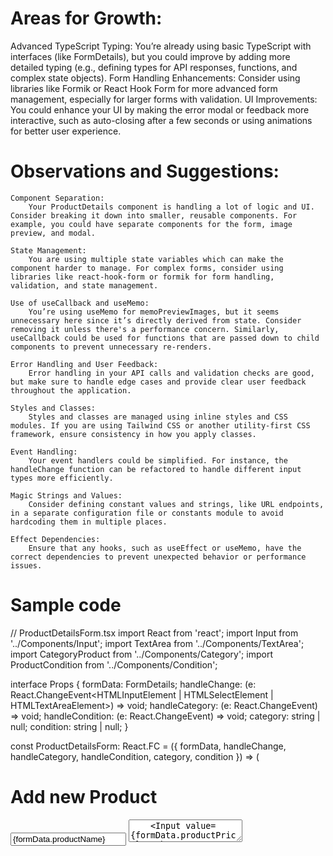 # Areas for Growth:
Advanced TypeScript Typing: You’re already using basic TypeScript with interfaces (like FormDetails), but you could improve by adding more detailed typing (e.g., defining types for API responses, functions, and complex state objects).
Form Handling Enhancements: Consider using libraries like Formik or React Hook Form for more advanced form management, especially for larger forms with validation.
UI Improvements: You could enhance your UI by making the error modal or feedback more interactive, such as auto-closing after a few seconds or using animations for better user experience.





# Observations and Suggestions:

    Component Separation:
        Your ProductDetails component is handling a lot of logic and UI. Consider breaking it down into smaller, reusable components. For example, you could have separate components for the form, image preview, and modal.

    State Management:
        You are using multiple state variables which can make the component harder to manage. For complex forms, consider using libraries like react-hook-form or formik for form handling, validation, and state management.

    Use of useCallback and useMemo:
        You’re using useMemo for memoPreviewImages, but it seems unnecessary here since it’s directly derived from state. Consider removing it unless there's a performance concern. Similarly, useCallback could be used for functions that are passed down to child components to prevent unnecessary re-renders.

    Error Handling and User Feedback:
        Error handling in your API calls and validation checks are good, but make sure to handle edge cases and provide clear user feedback throughout the application.

    Styles and Classes:
        Styles and classes are managed using inline styles and CSS modules. If you are using Tailwind CSS or another utility-first CSS framework, ensure consistency in how you apply classes.

    Event Handling:
        Your event handlers could be simplified. For instance, the handleChange function can be refactored to handle different input types more efficiently.

    Magic Strings and Values:
        Consider defining constant values and strings, like URL endpoints, in a separate configuration file or constants module to avoid hardcoding them in multiple places.

    Effect Dependencies:
        Ensure that any hooks, such as useEffect or useMemo, have the correct dependencies to prevent unexpected behavior or performance issues.

# Sample code
// ProductDetailsForm.tsx
import React from 'react';
import Input from '../Components/Input';
import TextArea from '../Components/TextArea';
import CategoryProduct from '../Components/Category';
import ProductCondition from '../Components/Condition';

interface Props {
  formData: FormDetails;
  handleChange: (e: React.ChangeEvent<HTMLInputElement | HTMLSelectElement | HTMLTextAreaElement>) => void;
  handleCategory: (e: React.ChangeEvent<HTMLSelectElement>) => void;
  handleCondition: (e: React.ChangeEvent<HTMLSelectElement>) => void;
  category: string | null;
  condition: string | null;
}

const ProductDetailsForm: React.FC<Props> = ({ formData, handleChange, handleCategory, handleCondition, category, condition }) => (
  <div className="FormBox ml-5 mt-10 flex flex-col w-96 Products h-auto sm:h-3/4 bg-white rounded-sm p-2">
    <h1 className='foont-abc font-bold text-3xl cursor-default'>Add new Product</h1>
    <Input value={formData.productName} onChange={handleChange} placeholder='Product Name' name='productName' id='productName' />
    <TextArea name='description' id='description' placeholder='Enter product description (200 characters max)' length={200} rows={5} onChange={handleChange} value={formData.description} />
    <Input value={formData.productPrice} onChange={handleChange} placeholder='Price' name='productPrice' id='productPrice' />
    <CategoryProduct onChange={handleCategory} value={category || ''} />
    <ProductCondition value={condition || ''} onChange={handleCondition} />
  </div>
);

export default ProductDetailsForm;
